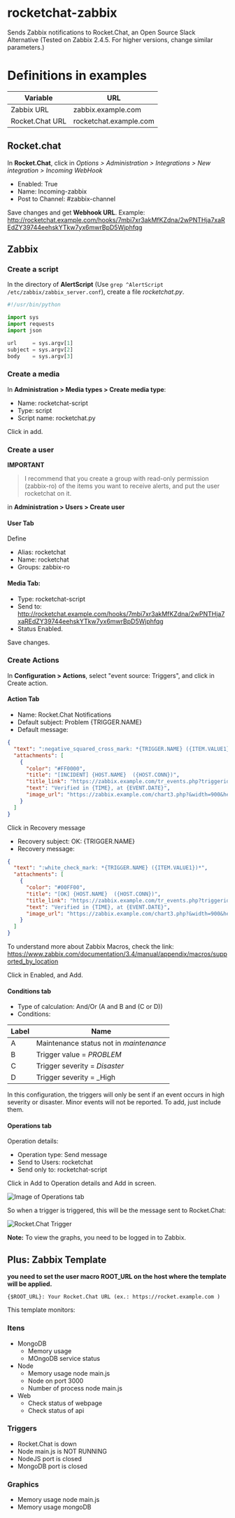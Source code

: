 # rocketchat-zabbix
Sends Zabbix notifications to Rocket.Chat, an Open Source Slack Alternative (Tested on Zabbix 2.4.5. For higher versions, change similar parameters.)

# Definitions in examples

Variable | URL
---------|----
Zabbix URL | zabbix.example.com
Rocket.Chat URL | rocketchat.example.com

## Rocket.chat
In __Rocket.Chat__, click in *Options > Administration > Integrations > New integration > Incoming WebHook*

* Enabled: True
* Name: Incoming-zabbix
* Post to Channel: #zabbix-channel

Save changes and get __Webhook URL__. Example: http://rocketchat.example.com/hooks/7mbi7xr3akMfKZdna/2wPNTHja7xaREdZY39744eehskYTkw7yx6mwrBpD5Wjphfqg

## Zabbix

### Create a script
In the directory of __AlertScript__ (Use `grep ^AlertScript /etc/zabbix/zabbix_server.conf`), create a file _rocketchat.py_.
```python
#!/usr/bin/python

import sys
import requests
import json

url     = sys.argv[1]
subject = sys.argv[2]
body    = sys.argv[3]

```


### Create a media
In __Administration > Media types > Create media type__:

* Name: rocketchat-script
* Type: script
* Script name: rocketchat.py

Click in add.


### Create a user 

__IMPORTANT__

> I recommend that you create a group with read-only permission (zabbix-ro) of the items you want to receive alerts, and put the user rocketchat on it.


in __Administration > Users > Create user__

#### User Tab

Define
* Alias: rocketchat
* Name: rocketchat
* Groups: zabbix-ro

#### Media Tab:
* Type: rocketchat-script
* Send to: http://rocketchat.example.com/hooks/7mbi7xr3akMfKZdna/2wPNTHja7xaREdZY39744eehskYTkw7yx6mwrBpD5Wjphfqg
* Status Enabled.

Save changes.

### Create Actions
In __Configuration > Actions__, select "event source: Triggers", and click in Create action.

#### Action Tab
* Name: Rocket.Chat Notifications
* Default subject: Problem {TRIGGER.NAME}
* Default message:
```json
{
  "text": ":negative_squared_cross_mark: *{TRIGGER.NAME} ({ITEM.VALUE1})*",
  "attachments": [
    {
      "color": "#FF0000",
      "title": "[INCIDENT] {HOST.NAME}  ({HOST.CONN})",
      "title_link": "https://zabbix.example.com/tr_events.php?triggerid={TRIGGER.ID}&eventid={EVENT.ID}",
      "text": "Verified in {TIME}, at {EVENT.DATE}",
      "image_url": "https://zabbix.example.com/chart3.php?&width=900&height=200&period=3600&name={HOST.NAME}: {TRIGGER.NAME}&legend=1&items[0][itemid]={ITEM.ID}&items[0][drawtype]=5&items[0][color]=ff0000"
    }
  ]
}
```

Click in Recovery message

* Recovery subject: OK: {TRIGGER.NAME}
* Recovery message:
```json
{
  "text": ":white_check_mark: *{TRIGGER.NAME} ({ITEM.VALUE1})*",
  "attachments": [
    {
      "color": "#00FF00",
      "title": "[OK] {HOST.NAME}  ({HOST.CONN})",
      "title_link": "https://zabbix.example.com/tr_events.php?triggerid={TRIGGER.ID}&eventid={EVENT.ID}",
      "text": "Verified in {TIME}, at {EVENT.DATE}",
      "image_url": "https://zabbix.example.com/chart3.php?&width=900&height=200&period=3600&name={HOST.NAME}: {TRIGGER.NAME}&legend=1&items[0][itemid]={ITEM.ID}&items[0][drawtype]=5&items[0][color]=00ff00"
    }
  ]
}
```
To understand more about Zabbix Macros, check the link:
 https://www.zabbix.com/documentation/3.4/manual/appendix/macros/supported_by_location

Click in Enabled, and Add.

#### Conditions tab

* Type of calculation: And/Or (A and B and (C or D))
* Conditions:

Label | Name
------|-----
A | Maintenance status not in _maintenance_
B | Trigger value = _PROBLEM_
C | Trigger severity = _Disaster_
D | Trigger severity = _High

In this configuration, the triggers will only be sent if an event occurs in high severity or disaster. Minor events will not be reported. To add, just include them.

#### Operations tab

Operation details:
* Operation type: Send message
* Send to Users: rocketchat
* Send only to: rocketchat-script

Click in Add to Operation details and Add in screen.

![Image of Operations tab](https://paste.opensuse.org/images/48396276.png)


So when a trigger is triggered, this will be the message sent to Rocket.Chat:

![Rocket.Chat Trigger](https://paste.opensuse.org/images/58705750.png)

__Note:__
To view the graphs, you need to be logged in to Zabbix.



## Plus: Zabbix Template
__you need to set the user macro ROOT_URL on the host where the template will be applied.__

`{$ROOT_URL}: Your Rocket.Chat URL (ex.: https://rocket.example.com )`

This template monitors:

### Itens
* MongoDB
  * Memory usage
  * MOngoDB service status
* Node
  * Memory usage node main.js
  * Node on port 3000
  * Number of process node main.js
* Web
  * Check status of webpage
  * Check status of api

### Triggers
* Rocket.Chat is down
* Node main.js is NOT RUNNING
* NodeJS port is closed
* MongoDB port is closed

### Graphics
* Memory usage node main.js
* Memory usage mongoDB
 


